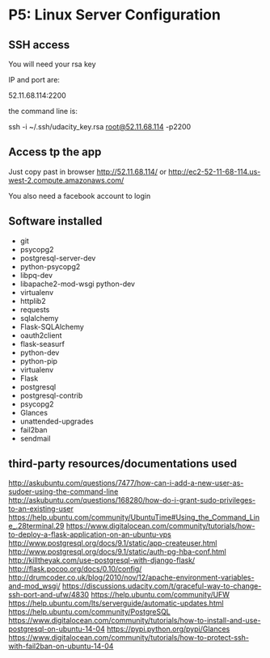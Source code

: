 # P5: Linux Server Configuration



## SSH access

You will need your rsa key

IP and port are:

52.11.68.114:2200

the command line is:

ssh -i ~/.ssh/udacity_key.rsa root@52.11.68.114 -p2200

## Access tp the app

Just copy past in browser http://52.11.68.114/ or http://ec2-52-11-68-114.us-west-2.compute.amazonaws.com/

You also need a facebook account to login


## Software installed


- git
- psycopg2
- postgresql-server-dev
- python-psycopg2
- libpq-dev
- libapache2-mod-wsgi python-dev
- virtualenv
- httplib2
- requests
- sqlalchemy
- Flask-SQLAlchemy
- oauth2client
- flask-seasurf
- python-dev
- python-pip
- virtualenv
- Flask
- postgresql
- postgresql-contrib
- psycopg2
- Glances
- unattended-upgrades
- fail2ban
- sendmail

## third-party resources/documentations used

http://askubuntu.com/questions/7477/how-can-i-add-a-new-user-as-sudoer-using-the-command-line
http://askubuntu.com/questions/168280/how-do-i-grant-sudo-privileges-to-an-existing-user
https://help.ubuntu.com/community/UbuntuTime#Using_the_Command_Line_.28terminal.29
https://www.digitalocean.com/community/tutorials/how-to-deploy-a-flask-application-on-an-ubuntu-vps
http://www.postgresql.org/docs/9.1/static/app-createuser.html
http://www.postgresql.org/docs/9.1/static/auth-pg-hba-conf.html
http://killtheyak.com/use-postgresql-with-django-flask/
http://flask.pocoo.org/docs/0.10/config/
http://drumcoder.co.uk/blog/2010/nov/12/apache-environment-variables-and-mod_wsgi/
https://discussions.udacity.com/t/graceful-way-to-change-ssh-port-and-ufw/4830
https://help.ubuntu.com/community/UFW
https://help.ubuntu.com/lts/serverguide/automatic-updates.html
https://help.ubuntu.com/community/PostgreSQL
https://www.digitalocean.com/community/tutorials/how-to-install-and-use-postgresql-on-ubuntu-14-04
https://pypi.python.org/pypi/Glances
https://www.digitalocean.com/community/tutorials/how-to-protect-ssh-with-fail2ban-on-ubuntu-14-04
